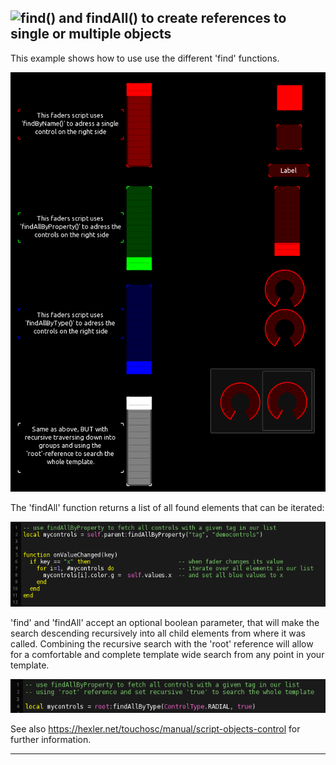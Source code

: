 ## ![find() and findAll() to create references to single or multiple objects](find&findAll.tosc)

This example shows how to use use the different 'find' functions.

![find](pics/preview.png) 

The 'findAll' function returns a list of all found elements that can be iterated:

![script1](pics/script.png)

'find' and 'findAll' accept an optional boolean parameter, that will make the search descending recursively into all child elements from where it was called. Combining the recursive search with the 'root' reference will allow for a comfortable and complete template wide search from any point in your template.

![script2](pics/script2.png)


See also https://hexler.net/touchosc/manual/script-objects-control for further information.

---
